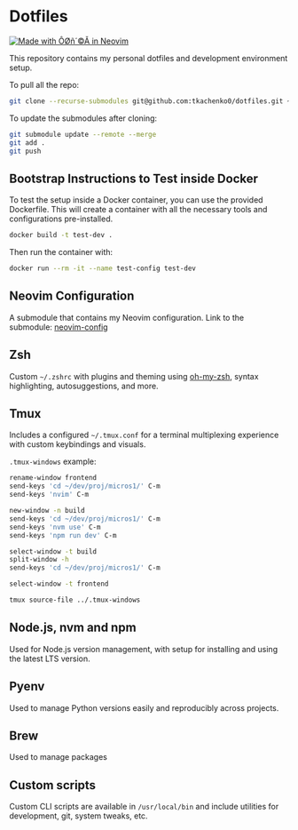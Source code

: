 # Dotfiles

[![Made with ÔØñ´©Å in Neovim](https://img.shields.io/badge/Made%20with-%E2%9D%A4%EF%B8%8F%20in%20Neovim-57A143?style=for-the-badge&logo=neovim&logoColor=white)](https://neovim.io/)

This repository contains my personal dotfiles and development environment setup.

To pull all the repo:

```bash
git clone --recurse-submodules git@github.com:tkachenko0/dotfiles.git ~/dev/personal/dotfiles
```

To update the submodules after cloning:

```bash
git submodule update --remote --merge
git add .
git push
```

## Bootstrap Instructions to Test inside Docker

To test the setup inside a Docker container, you can use the provided Dockerfile. This will create a container with all the necessary tools and configurations pre-installed.

```bash
docker build -t test-dev .
```

Then run the container with:

```bash
docker run --rm -it --name test-config test-dev
```

## Neovim Configuration

A submodule that contains my Neovim configuration.
Link to the submodule: [neovim-config](https://github.com/tkachenko0/nvim)

## Zsh

Custom `~/.zshrc` with plugins and theming using [oh-my-zsh](https://ohmyz.sh/), syntax highlighting, autosuggestions, and more.

## Tmux

Includes a configured `~/.tmux.conf` for a terminal multiplexing experience with custom keybindings and visuals.

`.tmux-windows` example:

```bash
rename-window frontend
send-keys 'cd ~/dev/proj/micros1/' C-m
send-keys 'nvim' C-m

new-window -n build
send-keys 'cd ~/dev/proj/micros1/' C-m
send-keys 'nvm use' C-m
send-keys 'npm run dev' C-m

select-window -t build
split-window -h
send-keys 'cd ~/dev/proj/micros1/' C-m

select-window -t frontend
```

```bash
tmux source-file ../.tmux-windows
```

## Node.js, nvm and npm

Used for Node.js version management, with setup for installing and using the latest LTS version.

## Pyenv

Used to manage Python versions easily and reproducibly across projects.

## Brew

Used to manage packages

## Custom scripts

Custom CLI scripts are available in `/usr/local/bin` and include utilities for development, git, system tweaks, etc.
